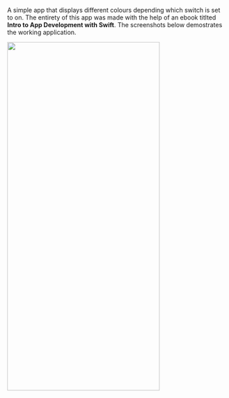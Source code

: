 A simple app that displays different colours depending which switch is set to on. The entirety of this app was made with the help of an ebook titlted __Intro to App Development with Swift__. The screenshots below demostrates the working application.


<img src="https://user-images.githubusercontent.com/64978825/84598504-268d2100-ae63-11ea-99d6-92415b118879.gif" width="350" height="800"/>
